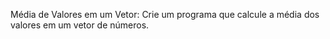 Média de Valores em um Vetor: Crie um programa que calcule a média dos valores em
um vetor de números.
